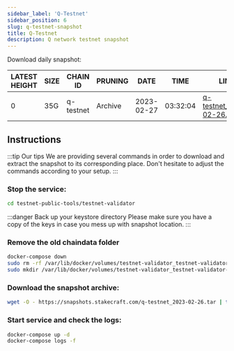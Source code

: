 ```yaml
---
sidebar_label: 'Q-Testnet'
sidebar_position: 6
slug: q-testnet-snapshot
title: Q-Testnet
description: Q network testnet snapshot
---
```


Download daily snapshot:

| LATEST HEIGHT | SIZE | CHAIN ID | PRUNING | DATE | TIME | LINK |
| ----------- | ----------- | ----------- | ----------- | ----------- | ----------- | ----------- |
| 0 | 35G | q-testnet | Archive | 2023-02-27 | 03:32:04 | [q-testnet_2023-02-26.tar](https://snapshots.stakecraft.com/q-testnet_2023-02-26.tar) |


## Instructions
:::tip Our tips
We are providing several commands in order to download and extract the snapshot to its corresponding place. Don't hesitate to adjust the commands according to your setup.
:::

### Stop the service:

```bash
cd testnet-public-tools/testnet-validator
```

:::danger Back up your keystore directory
Please make sure you have a copy of the keys in case you mess up with snapshot location.
:::

### Remove the old chaindata folder
```bash
docker-compose down
sudo rm -rf /var/lib/docker/volumes/testnet-validator_testnet-validator-node-data/_data/geth/chaindata
sudo mkdir /var/lib/docker/volumes/testnet-validator_testnet-validator-node-data/_data/geth/chaindata
```

### Download the snapshot archive:

```bash
wget -O - https://snapshots.stakecraft.com/q-testnet_2023-02-26.tar | tar -xzvf -C /var/lib/docker/volumes/testnet-validator_testnet-validator-node-data/_data/geth/chaindata
```

### Start service and check the logs:

```bash
docker-compose up -d
docker-compose logs -f
```